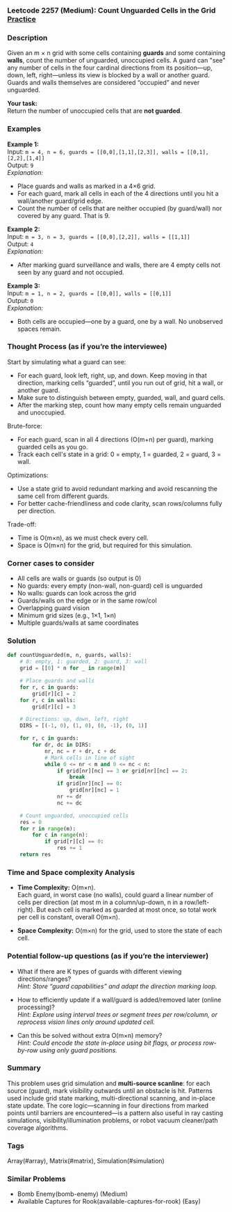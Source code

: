 ### Leetcode 2257 (Medium): Count Unguarded Cells in the Grid [Practice](https://leetcode.com/problems/count-unguarded-cells-in-the-grid)

### Description  
Given an m × n grid with some cells containing **guards** and some containing **walls**, count the number of unguarded, unoccupied cells. A guard can "see" any number of cells in the four cardinal directions from its position—up, down, left, right—unless its view is blocked by a wall or another guard. Guards and walls themselves are considered “occupied” and never unguarded.

**Your task:**  
Return the number of unoccupied cells that are **not guarded**.

### Examples  

**Example 1:**  
Input: `m = 4, n = 6, guards = [[0,0],[1,1],[2,3]], walls = [[0,1],[2,2],[1,4]]`  
Output: `9`  
*Explanation:*
- Place guards and walls as marked in a 4×6 grid.
- For each guard, mark all cells in each of the 4 directions until you hit a wall/another guard/grid edge.
- Count the number of cells that are neither occupied (by guard/wall) nor covered by any guard. That is 9.

**Example 2:**  
Input: `m = 3, n = 3, guards = [[0,0],[2,2]], walls = [[1,1]]`  
Output: `4`  
*Explanation:*
- After marking guard surveillance and walls, there are 4 empty cells not seen by any guard and not occupied.

**Example 3:**  
Input: `m = 1, n = 2, guards = [[0,0]], walls = [[0,1]]`  
Output: `0`  
*Explanation:*
- Both cells are occupied—one by a guard, one by a wall. No unobserved spaces remain.

### Thought Process (as if you’re the interviewee)  
Start by simulating what a guard can see:  
- For each guard, look left, right, up, and down. Keep moving in that direction, marking cells “guarded”, until you run out of grid, hit a wall, or another guard.
- Make sure to distinguish between empty, guarded, wall, and guard cells.
- After the marking step, count how many empty cells remain unguarded and unoccupied.

Brute-force:  
- For each guard, scan in all 4 directions (O(m+n) per guard), marking guarded cells as you go.
- Track each cell's state in a grid: 0 = empty, 1 = guarded, 2 = guard, 3 = wall.

Optimizations:  
- Use a state grid to avoid redundant marking and avoid rescanning the same cell from different guards.
- For better cache-friendliness and code clarity, scan rows/columns fully per direction.

Trade-off:  
- Time is O(m×n), as we must check every cell.
- Space is O(m×n) for the grid, but required for this simulation.

### Corner cases to consider  
- All cells are walls or guards (so output is 0)
- No guards: every empty (non-wall, non-guard) cell is unguarded
- No walls: guards can look across the grid
- Guards/walls on the edge or in the same row/col
- Overlapping guard vision
- Minimum grid sizes (e.g., 1×1, 1×n)
- Multiple guards/walls at same coordinates

### Solution

```python
def countUnguarded(m, n, guards, walls):
    # 0: empty, 1: guarded, 2: guard, 3: wall
    grid = [[0] * n for _ in range(m)]

    # Place guards and walls
    for r, c in guards:
        grid[r][c] = 2
    for r, c in walls:
        grid[r][c] = 3

    # Directions: up, down, left, right
    DIRS = [(-1, 0), (1, 0), (0, -1), (0, 1)]

    for r, c in guards:
        for dr, dc in DIRS:
            nr, nc = r + dr, c + dc
            # Mark cells in line of sight
            while 0 <= nr < m and 0 <= nc < n:
                if grid[nr][nc] == 3 or grid[nr][nc] == 2:
                    break
                if grid[nr][nc] == 0:
                    grid[nr][nc] = 1
                nr += dr
                nc += dc

    # Count unguarded, unoccupied cells
    res = 0
    for r in range(m):
        for c in range(n):
            if grid[r][c] == 0:
                res += 1
    return res
```

### Time and Space complexity Analysis  

- **Time Complexity:** O(m×n).  
  Each guard, in worst case (no walls), could guard a linear number of cells per direction (at most m in a column/up-down, n in a row/left-right). But each cell is marked as guarded at most once, so total work per cell is constant, overall O(m×n).

- **Space Complexity:** O(m×n) for the grid, used to store the state of each cell.

### Potential follow-up questions (as if you’re the interviewer)  

- What if there are K types of guards with different viewing directions/ranges?  
  *Hint: Store “guard capabilities” and adapt the direction marking loop.*

- How to efficiently update if a wall/guard is added/removed later (online processing)?  
  *Hint: Explore using interval trees or segment trees per row/column, or reprocess vision lines only around updated cell.*

- Can this be solved without extra O(m×n) memory?  
  *Hint: Could encode the state in-place using bit flags, or process row-by-row using only guard positions.*

### Summary
This problem uses grid simulation and **multi-source scanline**: for each source (guard), mark visibility outwards until an obstacle is hit. Patterns used include grid state marking, multi-directional scanning, and in-place state update. The core logic—scanning in four directions from marked points until barriers are encountered—is a pattern also useful in ray casting simulations, visibility/illumination problems, or robot vacuum cleaner/path coverage algorithms.

### Tags
Array(#array), Matrix(#matrix), Simulation(#simulation)

### Similar Problems
- Bomb Enemy(bomb-enemy) (Medium)
- Available Captures for Rook(available-captures-for-rook) (Easy)
